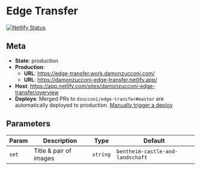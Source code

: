 # Edge Transfer

[![Netlify Status](https://api.netlify.com/api/v1/badges/4e3906e5-ae1e-4be0-aa60-47a5595949df/deploy-status)](https://app.netlify.com/sites/damonzucconi-edge-transfer/deploys)

## Meta

- **State**: production
- **Production**:
  - **URL**: https://edge-transfer.work.damonzucconi.com/
  - **URL**: https://damonzucconi-edge-transfer.netlify.app/
- **Host**: https://app.netlify.com/sites/damonzucconi-edge-transfer/overview
- **Deploys**: Merged PRs to `dzucconi/edge-transfer#master` are automatically deployed to production. [Manually trigger a deploy](https://app.netlify.com/sites/damonzucconi-edge-transfer/deploys)

## Parameters

| Param | Description            | Type     | Default                          |
| ----- | ---------------------- | -------- | -------------------------------- |
| `set` | Title & pair of images | `string` | `bentheim-castle-and-landschaft` |
